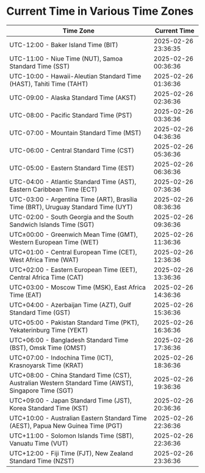 # Current Time in Various Time Zones

| Time Zone | Current Time |
|-----------|--------------|
| UTC-12:00 - Baker Island Time (BIT) | 2025-02-26 23:36:35 |
| UTC-11:00 - Niue Time (NUT), Samoa Standard Time (SST) | 2025-02-26 00:36:36 |
| UTC-10:00 - Hawaii-Aleutian Standard Time (HAST), Tahiti Time (TAHT) | 2025-02-26 01:36:36 |
| UTC-09:00 - Alaska Standard Time (AKST) | 2025-02-26 02:36:36 |
| UTC-08:00 - Pacific Standard Time (PST) | 2025-02-26 03:36:36 |
| UTC-07:00 - Mountain Standard Time (MST) | 2025-02-26 04:36:36 |
| UTC-06:00 - Central Standard Time (CST) | 2025-02-26 05:36:36 |
| UTC-05:00 - Eastern Standard Time (EST) | 2025-02-26 06:36:36 |
| UTC-04:00 - Atlantic Standard Time (AST), Eastern Caribbean Time (ECT) | 2025-02-26 07:36:36 |
| UTC-03:00 - Argentina Time (ART), Brasília Time (BRT), Uruguay Standard Time (UYT) | 2025-02-26 08:36:36 |
| UTC-02:00 - South Georgia and the South Sandwich Islands Time (SGT) | 2025-02-26 09:36:36 |
| UTC±00:00 - Greenwich Mean Time (GMT), Western European Time (WET) | 2025-02-26 11:36:36 |
| UTC+01:00 - Central European Time (CET), West Africa Time (WAT) | 2025-02-26 12:36:36 |
| UTC+02:00 - Eastern European Time (EET), Central Africa Time (CAT) | 2025-02-26 13:36:36 |
| UTC+03:00 - Moscow Time (MSK), East Africa Time (EAT) | 2025-02-26 14:36:36 |
| UTC+04:00 - Azerbaijan Time (AZT), Gulf Standard Time (GST) | 2025-02-26 15:36:36 |
| UTC+05:00 - Pakistan Standard Time (PKT), Yekaterinburg Time (YEKT) | 2025-02-26 16:36:36 |
| UTC+06:00 - Bangladesh Standard Time (BST), Omsk Time (OMST) | 2025-02-26 17:36:36 |
| UTC+07:00 - Indochina Time (ICT), Krasnoyarsk Time (KRAT) | 2025-02-26 18:36:36 |
| UTC+08:00 - China Standard Time (CST), Australian Western Standard Time (AWST), Singapore Time (SGT) | 2025-02-26 19:36:36 |
| UTC+09:00 - Japan Standard Time (JST), Korea Standard Time (KST) | 2025-02-26 20:36:36 |
| UTC+10:00 - Australian Eastern Standard Time (AEST), Papua New Guinea Time (PGT) | 2025-02-26 22:36:36 |
| UTC+11:00 - Solomon Islands Time (SBT), Vanuatu Time (VUT) | 2025-02-26 22:36:36 |
| UTC+12:00 - Fiji Time (FJT), New Zealand Standard Time (NZST) | 2025-02-26 23:36:36 |

